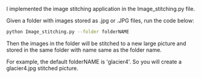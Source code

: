 I implemented the image stitching application in the Image_stitching.py file.

Given a folder with images stored as .jpg or .JPG files, run the code below:
```bash
python Image_stitching.py --folder folderNAME
```

Then the images in the folder will be stitched to a new large picture and stored in the same folder with name same as the folder name.

For example, the default folderNAME is 'glacier4'. So you will create a glacier4.jpg stitched picture.
